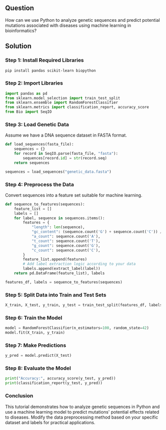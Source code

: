 ## Question
How can we use Python to analyze genetic sequences and predict potential mutations associated with diseases using machine learning in bioinformatics?

## Solution

### Step 1: Install Required Libraries
```bash
pip install pandas scikit-learn biopython
```

### Step 2: Import Libraries
```python
import pandas as pd
from sklearn.model_selection import train_test_split
from sklearn.ensemble import RandomForestClassifier
from sklearn.metrics import classification_report, accuracy_score
from Bio import SeqIO
```

### Step 3: Load Genetic Data
Assume we have a DNA sequence dataset in FASTA format.
```python
def load_sequences(fasta_file):
    sequences = {}
    for record in SeqIO.parse(fasta_file, "fasta"):
        sequences[record.id] = str(record.seq)
    return sequences

sequences = load_sequences("genetic_data.fasta")
```

### Step 4: Preprocess the Data
Convert sequences into a feature set suitable for machine learning.
```python
def sequence_to_features(sequences):
    feature_list = []
    labels = []
    for label, sequence in sequences.items():
        features = {
            "length": len(sequence),
            "gc_content": (sequence.count('G') + sequence.count('C')) / len(sequence),
            "a_count": sequence.count('A'),
            "t_count": sequence.count('T'),
            "g_count": sequence.count('G'),
            "c_count": sequence.count('C'),
        }
        feature_list.append(features)
        # Add label extraction logic according to your data
        labels.append(extract_label(label))  
    return pd.DataFrame(feature_list), labels

features_df, labels = sequence_to_features(sequences)
```

### Step 5: Split Data into Train and Test Sets
```python
X_train, X_test, y_train, y_test = train_test_split(features_df, labels, test_size=0.2, random_state=42)
```

### Step 6: Train the Model
```python
model = RandomForestClassifier(n_estimators=100, random_state=42)
model.fit(X_train, y_train)
```

### Step 7: Make Predictions
```python
y_pred = model.predict(X_test)
```

### Step 8: Evaluate the Model
```python
print("Accuracy:", accuracy_score(y_test, y_pred))
print(classification_report(y_test, y_pred))
```

### Conclusion
This tutorial demonstrates how to analyze genetic sequences in Python and use a machine learning model to predict mutations' potential effects related to diseases. Modify the data preprocessing method based on your specific dataset and labels for practical applications.